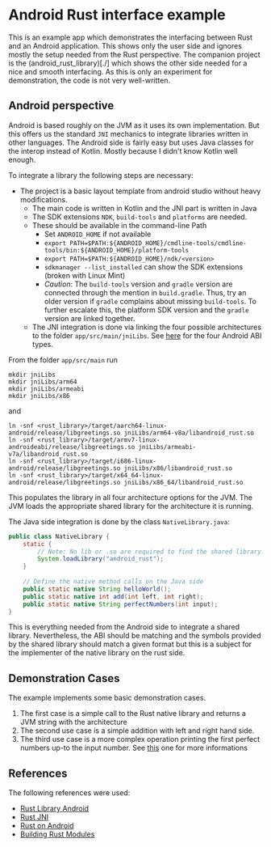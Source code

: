 # Android Rust interface example

This is an example app which demonstrates the interfacing between Rust and an Android application.
This shows only the user side and ignores mostly the setup needed from the Rust perspective.
The companion project is the (android_rust_library)[./] which shows the other side needed for a nice and
smooth interfacing. As this is only an experiment for demonstration, the code is not very well-written.

## Android perspective

Android is based roughly on the JVM as it uses its own implementation. But this offers us the standard `JNI` mechanics
to integrate libraries written in other languages. The Android side is fairly easy but uses Java classes for the interop
instead of Kotlin. Mostly because I didn't know Kotlin well enough.

To integrate a library the following steps are necessary:

+ The project is a basic layout template from android studio without heavy modifications.
   + The main code is written in Kotlin and the JNI part is written in Java
   + The SDK extensions `NDK`, `build-tools` and `platforms` are needed.
   + These should be available in the command-line Path
     + Set `ANDROID_HOME` if not available
     + `export PATH=$PATH:${ANDROID_HOME}/cmdline-tools/cmdline-tools/bin:${ANDROID_HOME}/platform-tools`
     + `export PATH=$PATH:${ANDROID_HOME}/ndk/<version>`
     + `sdkmanager --list_installed` can show the SDK extensions (broken with Linux Mint)
     + _Caution_: The `build-tools` version and `gradle` version are connected through the mention in `build.gradle`. 
     Thus, try an older version if `gradle` complains about missing `build-tools`. To further escalate this, the platform
     SDK version and the `gradle` version are linked together.
  + The JNI integration is done via linking the four possible architectures to the folder `app/src/main/jniLibs`.
  See [here](https://developer.android.com/ndk/guides/abis#sa) for the four Android ABI types.

From the folder `app/src/main` run
```shell
mkdir jniLibs
mkdir jniLibs/arm64
mkdir jniLibs/armeabi
mkdir jniLibs/x86
```
and
```shell
ln -snf <rust_library>/target/aarch64-linux-android/release/libgreetings.so jniLibs/arm64-v8a/libandroid_rust.so
ln -snf <rust_library>/target/armv7-linux-androideabi/release/libgreetings.so jniLibs/armeabi-v7a/libandroid_rust.so
ln -snf <rust_library>/target/i686-linux-android/release/libgreetings.so jniLibs/x86/libandroid_rust.so
ln -snf <rust_library>/target/x64_64-linux-android/release/libgreetings.so jniLibs/x86_64/libandroid_rust.so
```

This populates the library in all four architecture options for the JVM. The JVM loads the appropriate shared library
for the architecture it is running.

The Java side integration is done by the class `NativeLibrary.java`:

```java
public class NativeLibrary {
    static {
        // Note: No lib or .so are required to find the shared library.
        System.loadLibrary("android_rust");
    }
    
    // Define the native method calls on the Java side
    public static native String helloWorld();
    public static native int add(int left, int right);
    public static native String perfectNumbers(int input);
}
```

This is everything needed from the Android side to integrate a shared library.
Nevertheless, the ABI should be matching and the symbols provided by the shared library should
match a given format but this is a subject for the implementer of the native library on the rust side.

## Demonstration Cases

The example implements some basic demonstration cases.

1. The first case is a simple call to the Rust native library and returns a JVM string with the architecture
2. The second use case is a simple addition with left and right hand side.
3. The third use case is a more complex operation printing the first perfect numbers up-to the input number. 
See [this](https://rosettacode.org/wiki/Perfect_numbers) one for more informations

## References

The following references were used:
* [Rust Library Android](https://gendignoux.com/blog/2022/10/24/rust-library-android.html)
* [Rust JNI](https://docs.rs/jni/latest/jni/)
* [Rust on Android](https://mozilla.github.io/firefox-browser-architecture/experiments/2017-09-21-rust-on-android.html)
* [Building Rust Modules](https://source.android.com/docs/setup/build/rust/building-rust-modules/overview?hl=de)